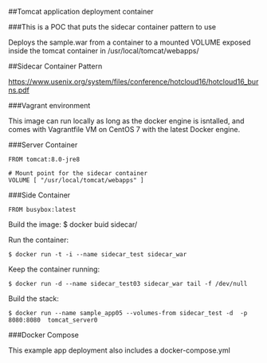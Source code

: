 ##Tomcat application deployment container

###This is a POC that puts the sidecar container pattern to use

Deploys the sample.war from a container to a mounted VOLUME exposed
inside the tomcat container in /usr/local/tomcat/webapps/

##Sidecar Container Pattern

https://www.usenix.org/system/files/conference/hotcloud16/hotcloud16_burns.pdf

###Vagrant environment

This image can run locally as long as the docker engine is isntalled, and
comes with Vagrantfile VM on CentOS 7 with the latest Docker engine.

###Server Container

```docker
FROM tomcat:8.0-jre8

# Mount point for the sidecar container
VOLUME [ "/usr/local/tomcat/webapps" ]
```
###Side Container

```docker
FROM busybox:latest
```

Build the image:
$ docker buid sidecar/

Run the container:
```
$ docker run -t -i --name sidecar_test sidecar_war
```

Keep the container running:
```
$ docker run -d --name sidecar_test03 sidecar_war tail -f /dev/null
```

Build the stack:
```
$ docker run --name sample_app05 --volumes-from sidecar_test -d  -p 8080:8080  tomcat_server0
```

###Docker Compose

This example app deployment also includes a docker-compose.yml
